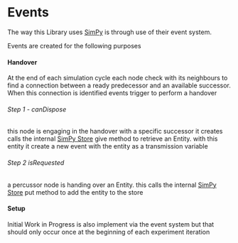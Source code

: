 # Events
The way this Library uses [SimPy](https://simpy.readthedocs.io/en/latest/) is through use of their event system.

Events are created for the following purposes
#### Handover
At the end of each simulation cycle each node check with its neighbours to find a connection between a ready predecessor and an available successor. When this connection is identified events trigger to perform a handover

###### Step 1 - canDispose
this node is engaging in the handover with a specific successor 
it creates calls the internal [SimPy Store](https://simpy.readthedocs.io/en/latest/api_reference/simpy.resources.html#module-simpy.resources.store) give method to retrieve an Entity. with this entity it create a new event with the entity as a transmission variable
###### Step 2 isRequested
a percussor node is handing over an Entity. 
this calls the internal [SimPy Store](https://simpy.readthedocs.io/en/latest/api_reference/simpy.resources.html#module-simpy.resources.store) put method to add the entity to the store
#### Setup
Initial Work in Progress is also implement via the event system but that should only occur once at the beginning of each experiment iteration